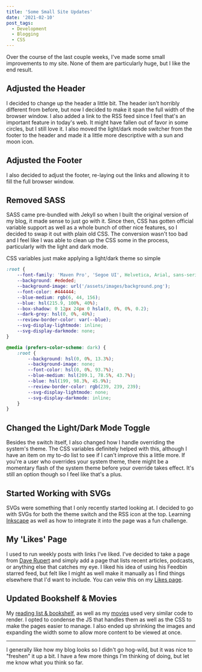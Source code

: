 ```yaml
---
title: 'Some Small Site Updates'
date: '2021-02-10'
post_tags:
  - Development
  - Blogging
  - CSS
---
```


Over the course of the last couple weeks, I've made some small improvements to my site. None of them are particularly huge, but I like the end result.
<!-- excerpt -->

## Adjusted the Header

I decided to change up the header a little bit. The header isn't horribly different from before, but now I decided to make it span the full width of the browser window. I also added a link to the RSS feed since I feel that's an important feature in today's web. It might have fallen out of favor in some circles, but I still love it. I also moved the light/dark mode switcher from the footer to the header and made it a little more descriptive with a sun and moon icon.

## Adjusted the Footer

I also decided to adjust the footer, re-laying out the links and allowing it to fill the full browser window.

## Removed SASS

SASS came pre-bundled with Jekyll so when I built the original version of my blog, it made sense to just go with it. Since then, CSS has gotten official variable support as well as a whole bunch of other nice features, so I decided to swap it out with plain old CSS. The conversion wasn't too bad and I feel like I was able to clean up the CSS some in the process, particularly with the light and dark mode.

CSS variables just make applying a light/dark theme so simple

```css
:root {
    --font-family: 'Maven Pro', 'Segoe UI', Helvetica, Arial, sans-serif;
    --background: #ededed;
    --background-image: url('/assets/images/background.png');
    --font-color: #444444;
    --blue-medium: rgb(6, 44, 156);
    --blue: hsl(215.9, 100%, 40%);
    --box-shadow: 0 12px 24px 0 hsla(0, 0%, 0%, 0.2);
    --dark-grey: hsl(0, 0%, 40%);
    --review-border-color: var(--blue);
    --svg-display-lightmode: inline;
    --svg-display-darkmode: none;
}

@media (prefers-color-scheme: dark) {
    :root {
        --background: hsl(0, 0%, 13.3%);
        --background-image: none;
        --font-color: hsl(0, 0%, 93.7%);
        --blue-medium: hsl(209.1, 78.5%, 43.7%);
        --blue: hsl(199, 98.3%, 45.9%);
        --review-border-color: rgb(239, 239, 239);
        --svg-display-lightmode: none;
        --svg-display-darkmode: inline;
    }
}
```

## Changed the Light/Dark Mode Toggle

Besides the switch itself, I also changed how I handle overriding the system's theme. The CSS variables definitely helped with this, although I have an item on my to-do list to see if I can't improve this a little more. If you're a user who overrides your system theme, there might be a momentary flash of the system theme before your override takes effect. It's still an option though so I feel like that's a plus.

## Started Working with SVGs

SVGs were something that I only recently started looking at. I decided to go with SVGs for both the theme switch and the RSS icon at the top. Learning [Inkscape](https://inkscape.org/) as well as how to integrate it into the page was a fun challenge.

## My 'Likes' Page

I used to run weekly posts with links I've liked. I've decided to take a page from [Dave Rupert](https://daverupert.com/) and simply add a page that lists recent articles, podcasts, or anything else that catches my eye. I liked his idea of using his Feedbin starred feed, but felt like I might as well make it manually as I find things elsewhere that I'd want to include. You can veiw this on my [Likes page](https://kpwags.com/likes).

## Updated Bookshelf & Movies

My [reading list & bookshelf](https://kpwags.com/bookshelf), as well as my [movies](https://kpwags.com/movies) used very similar code to render. I opted to condense the JS that handles them as well as the CSS to make the pages easier to manage. I also ended up shrinking the images and expanding the width some to allow more content to be viewed at once.

<hr />

I generally like how my blog looks so I didn't go hog-wild, but it was nice to "freshen" it up a bit. I have a few more things I'm thinking of doing, but let me know what you think so far.
